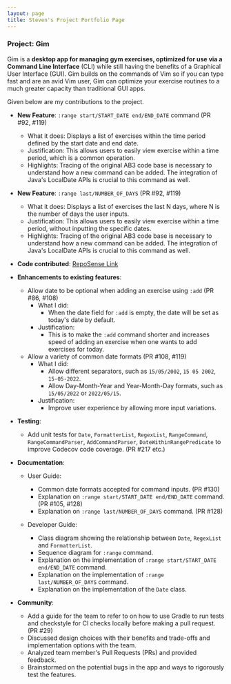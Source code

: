 ```yaml
---
layout: page
title: Steven's Project Portfolio Page
---
```


### Project: Gim

Gim is a **desktop app for managing gym exercises, optimized for use via a Command Line Interface** (CLI) while still having the benefits of a Graphical User Interface (GUI). Gim builds on the commands of Vim so if you can type fast and are an avid Vim user, Gim can optimize your exercise routines to a much greater capacity than traditional GUI apps.

Given below are my contributions to the project.

* **New Feature**: `:range start/START_DATE end/END_DATE` command (PR #92, #119) 
  * What it does: Displays a list of exercises within the time period defined by the start date and end date.
  * Justification: This allows users to easily view exercise within a time period, which is a common operation.
  * Highlights: Tracing of the original AB3 code base is necessary to understand how a new command can be added. The integration
  of Java's LocalDate APIs is crucial to this command as well.


* **New Feature**: `:range last/NUMBER_OF_DAYS` (PR #92, #119)
  * What it does: Displays a list of exercises the last N days, where N is the number of days the user inputs.
  * Justification: This allows users to easily view exercise within a time period, without inputting the specific dates.
  * Highlights: Tracing of the original AB3 code base is necessary to understand how a new command can be added. The integration
    of Java's LocalDate APIs is crucial to this command as well.

* **Code contributed**: [RepoSense Link](https://nus-cs2103-ay2223s1.github.io/tp-dashboard/?search=stevenlimhw&breakdown=true&sort=groupTitle&sortWithin=title&since=2022-09-16&timeframe=commit&mergegroup=&groupSelect=groupByRepos&checkedFileTypes=docs~functional-code~test-code~other)

* **Enhancements to existing features**:
  * Allow date to be optional when adding an exercise using `:add` (PR #86, #108)
    * What I did:
      * When the date field for `:add` is empty, the date will be set as today's date by default.
    * Justification:
      * This is to make the `:add` command shorter and increases speed of adding an exercise
      when one wants to add exercises for today.
  * Allow a variety of common date formats (PR #108, #119)
    * What I did:
      * Allow different separators, such as `15/05/2002`, `15 05 2002`,
      `15-05-2022`.
      * Allow Day-Month-Year and Year-Month-Day formats, such as
      `15/05/2022` or `2022/05/15`.
    * Justification:
      * Improve user experience by allowing more input variations.

* **Testing**:
  * Add unit tests for `Date`, `FormatterList`, `RegexList`, `RangeCommand`, `RangeCommandParser`,
  `AddCommandParser`, `DateWithinRangePredicate` to improve Codecov code coverage. (PR #217 etc.)

* **Documentation**:
  * User Guide:
    * Common date formats accepted for command inputs. (PR #130)
    * Explanation on `:range start/START_DATE end/END_DATE` command. (PR #105, #128)
    * Explanation on `:range last/NUMBER_OF_DAYS` command. (PR #128)

  * Developer Guide:
    * Class diagram showing the relationship between `Date`, `RegexList` and `FormatterList`.
    * Sequence diagram for `:range` command.
    * Explanation on the implementation of `:range start/START_DATE end/END_DATE` command.
    * Explanation on the implementation of `:range last/NUMBER_OF_DAYS` command.
    * Explanation on the implementation of the `Date` class.

* **Community**:
  * Add a guide for the team to refer to on how to use Gradle to run tests and checkstyle for
  CI checks locally before making a pull request. (PR #29)
  * Discussed design choices with their benefits and trade-offs and implementation options with the team.
  * Analyzed team member's Pull Requests (PRs) and provided feedback.
  * Brainstormed on the potential bugs in the app and ways to rigorously test the features.

